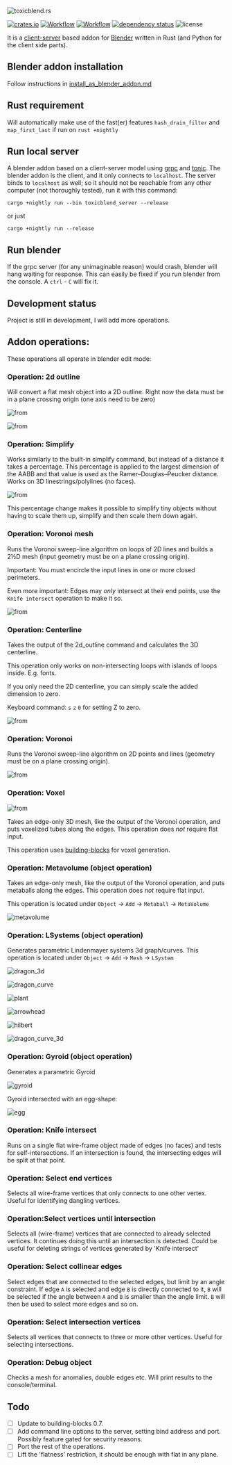 ![toxicblend.rs](img/header.png)

[![crates.io](https://img.shields.io/crates/v/toxicblend.svg)](https://crates.io/crates/toxicblend)
[![Workflow](https://github.com/eadf/toxicblend.rs/workflows/Rust/badge.svg)](https://github.com/eadf/toxicblend.rs/workflows/Rust/badge.svg)
[![Workflow](https://github.com/eadf/toxicblend.rs/workflows/Clippy/badge.svg)](https://github.com/eadf/toxicblend.rs/workflows/Clippy/badge.svg)
[![dependency status](https://deps.rs/crate/toxicblend/0.0.14/status.svg)](https://deps.rs/crate/toxicblend/0.0.14)
![license](https://img.shields.io/crates/l/toxicblend)

It is a [client-server](https://grpc.io) based addon for [Blender](blender.org) written in Rust (and Python for the client side parts).  

## Blender addon installation
Follow instructions in [install_as_blender_addon.md](blender_addon/install_as_blender_addon.md)

## Rust requirement

Will automatically make use of the fast(er) features `hash_drain_filter` and `map_first_last` if run on `rust +nightly`

## Run local server
A blender addon based on a client-server model using [grpc](https://grpc.io) and [tonic](https://github.com/hyperium/tonic).
The blender addon is the client, and it only connects to `localhost`.
The server binds to `localhost` as well; so it should not be reachable from any other computer (not thoroughly tested), run it with this command:
```
cargo +nightly run --bin toxicblend_server --release
```

or just 
```
cargo +nightly run --release
```

## Run blender
If the grpc server (for any unimaginable reason) would crash, blender will hang waiting for response.
This can easily be fixed if you run blender from the console. A `ctrl` - `C` will fix it.

## Development status
Project is still in development, I will add more operations.

## Addon operations:

These operations all operate in blender edit mode:

### Operation: 2d outline

Will convert a flat mesh object into a 2D outline. Right now the data must be in a plane crossing origin (one axis need to be zero)

![from](img/2d_outline_from.png)

![from](img/2d_outline_to.png)

### Operation: Simplify

Works similarly to the built-in simplify command, but instead of a distance it takes a percentage.
This percentage is applied to the largest dimension of the AABB and that value is used as the Ramer–Douglas–Peucker distance.
Works on 3D linestrings/polylines (no faces).

![from](img/simplify.png)

This percentage change makes it possible to simplify tiny objects without having to scale them up, simplify and then scale them down again.

### Operation: Voronoi mesh
Runs the Voronoi sweep-line algorithm on loops of 2D lines and builds a 2½D mesh (input geometry must be on a plane crossing origin).

Important: You must encircle the input lines in one or more closed perimeters.

Even more important: Edges may *only* intersect at their end points, use the `Knife intersect` operation to make it so.

![from](img/voronoi_mesh.png)

### Operation: Centerline

Takes the output of the 2d_outline command and calculates the 3D centerline.

This operation only works on non-intersecting loops with islands of loops inside. E.g. fonts.

If you only need the 2D centerline, you can simply scale the added dimension to zero.

Keyboard command: `s` `z` `0` for setting Z to zero.

![from](img/centerline.png)

### Operation: Voronoi
Runs the Voronoi sweep-line algorithm on 2D points and lines (geometry must be on a plane crossing origin).

![from](img/voronoi.png)

### Operation: Voxel

![from](img/voxel.png)

Takes an edge-only 3D mesh, like the output of the Voronoi operation, and puts voxelized tubes along the edges.
This operation does *not* require flat input.

This operation uses [building-blocks](https://crates.io/crates/building-blocks) for voxel generation.

### Operation: Metavolume (object operation)
Takes an edge-only mesh, like the output of the Voronoi operation, and puts metaballs along the edges.
This operation does *not* require flat input.

This operation is located under `Object` -> `Add` -> `Metaball` -> `MetaVolume`

![metavolume](img/metavolume.png)

### Operation: LSystems (object operation)
Generates parametric Lindenmayer systems 3d graph/curves. 
This operation is located under `Object` -> `Add` -> `Mesh` -> `LSystem`

![dragon_3d](img/dragon_3d.png)

![dragon_curve](img/lsystems.png)

![plant](img/plant2.png)

![arrowhead](img/arrowhead.png)

![hilbert](img/hilbert_3d.png)

![dragon_curve_3d](img/dragon_curve_3d.gif)

### Operation: Gyroid (object operation)
Generates a parametric Gyroid

![gyroid](img/gyroid.png)

Gyroid intersected with an egg-shape:

![egg](img/egg.png)

### Operation: Knife intersect

Runs on a single flat wire-frame object made of edges (no faces) and tests for self-intersections.
If an intersection is found, the intersecting edges will be split at that point.

### Operation: Select end vertices

Selects all wire-frame vertices that only connects to one other vertex. Useful for identifying dangling vertices.

### Operation:Select vertices until intersection

Selects all (wire-frame) vertices that are connected to already selected vertices. 
It continues doing this until an intersection is detected.
Could be useful for deleting strings of vertices generated by 'Knife intersect'

### Operation: Select collinear edges

Select edges that are connected to the selected edges, but limit by an angle constraint.
If edge `A` is selected and edge `B` is directly connected to it, `B` will be selected if the angle between `A` and `B` 
is smaller than the angle limit. `B` will then be used to select more edges and so on.

### Operation: Select intersection vertices

Selects all vertices that connects to three or more other vertices. Useful for selecting intersections.

### Operation: Debug object

Checks a mesh for anomalies, double edges etc. Will print results to the console/terminal.

## Todo

- [ ] Update to building-blocks 0.7.
- [ ] Add command line options to the server, setting bind address and port. Possibly feature gated for security reasons.
- [ ] Port the rest of the operations.
- [ ] Lift the 'flatness' restriction, it should be enough with flat in any plane.
